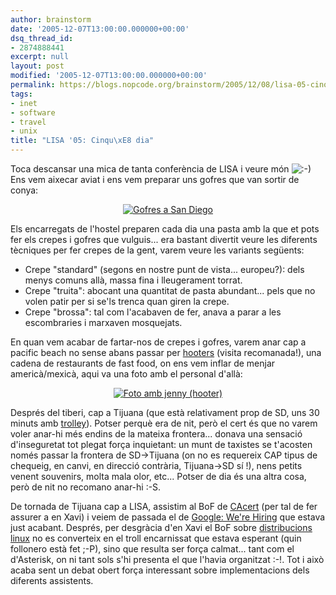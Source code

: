 ```yaml
---
author: brainstorm
date: '2005-12-07T13:00:00.000000+00:00'
dsq_thread_id:
- 2874888441
excerpt: null
layout: post
modified: '2005-12-07T13:00:00.000000+00:00'
permalink: https://blogs.nopcode.org/brainstorm/2005/12/08/lisa-05-cinque-dia/
tags:
- inet
- software
- travel
- unix
title: "LISA '05: Cinqu\xE8 dia"
---
```


Toca descansar una mica de tanta conferència de LISA i veure món <img src="http://blogs.nopcode.org/brainstorm/wp-includes/images/smilies/icon_smile.gif" alt=":-)" class="wp-smiley" /> Ens vem aixecar aviat i ens vem preparar uns gofres que van sortir de conya:

<center>
  <a href='http://blogs.nopcode.org/brainstorm/wp-content/images/gofres.jpg'><img src='http://blogs.nopcode.org/brainstorm/wp-content/images/thumb-gofres.jpg' alt='Gofres a San Diego' /></a>
</center>

Els encarregats de l'hostel preparen cada dia una pasta amb la que et pots fer els crepes i gofres que vulguis... era bastant divertit veure les diferents tècniques per fer crepes de la gent, varem veure les variants següents:

*   Crepe "standard" (segons en nostre punt de vista... europeu?): dels menys comuns allà, massa fina i lleugerament torrat.
*   Crepe "truita": abocant una quantitat de pasta abundant... pels que no volen patir per si se'ls trenca quan giren la crepe.
*   Crepe "brossa": tal com l'acabaven de fer, anava a parar a les escombraries i marxaven mosquejats.

<!--more-->

  
En quan vem acabar de fartar-nos de crepes i gofres, varem anar cap a pacific beach no sense abans passar per [hooters][1] (visita recomanada!), una cadena de restaurants de fast food, on ens vem inflar de menjar americà/mexicà, aqui va una foto amb el personal d'allà:

<center>
  <a href='http://blogs.nopcode.org/brainstorm/wp-content/images/hooters.jpg'><img src='http://blogs.nopcode.org/brainstorm/wp-content/images/thumb-hooters.jpg' alt='Foto amb jenny (hooter)' /></a>
</center>

Després del tiberi, cap a Tijuana (que està relativament prop de SD, uns 30 minuts amb [trolley][2]). Potser perquè era de nit, però el cert és que no varem voler anar-hi més endins de la mateixa frontera... donava una sensació d'inseguretat tot plegat força inquietant: un munt de taxistes se t'acosten només passar la frontera de SD->Tijuana (on no es requereix CAP tipus de chequeig, en canvi, en direcció contrària, Tijuana->SD sí !), nens petits venent souvenirs, molta mala olor, etc... Potser de dia és una altra cosa, però de nit no recomano anar-hi :-S.

De tornada de Tijuana cap a LISA, assistim al BoF de [CAcert][3] (per tal de fer assurer a en Xavi) i veiem de passada el de [Google: We're Hiring][4] que estava just acabant. Després, per desgràcia d'en Xavi el BoF sobre [distribucions linux][5] no es converteix en el troll encarnissat que estava esperant (quin follonero està fet ;-P), sino que resulta ser força calmat... tant com el d'Asterisk, on ni tant sols s'hi presenta el que l'havia organitzat :-!. Tot i això acaba sent un debat obert força interessant sobre implementacions dels diferents assistents.

 [1]: http://www.hooters.com/
 [2]: http://en.wikipedia.org/wiki/San_Diego_Trolley
 [3]: http://www.usenix.org/events/lisa05/bofs.html#pgp
 [4]: http://www.usenix.org/events/lisa05/bofs.html#google
 [5]: http://www.usenix.org/events/lisa05/bofs.html#flavor
